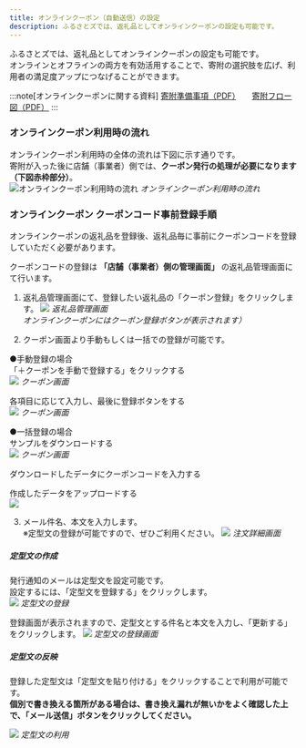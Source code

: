 ```yaml
---
title: オンラインクーポン（自動送信）の設定
description: ふるさとズでは、返礼品としてオンラインクーポンの設定も可能です。
---
```


ふるさとズでは、返礼品としてオンラインクーポンの設定も可能です。  
オンラインとオフラインの両方を有効活用することで、寄附の選択肢を広げ、利用者の満足度アップにつなげることができます。  


:::note[オンラインクーポンに関する資料]
[寄附準備事項（PDF）](../../../pdf/online-coupon_settings.pdf)　　[寄附フロー図（PDF）](../../../pdf/online-coupon_flow.pdf) 
:::



### オンラインクーポン利用時の流れ
オンラインクーポン利用時の全体の流れは下図に示す通りです。  
寄附が入った後に店舗（事業者）側では、**クーポン発行の処理が必要になります（下図赤枠部分）**。  
![オンラインクーポン利用時の流れ](../../../assets/images/lg_onlinecoupon_02.png)
*オンラインクーポン利用時の流れ*

### オンラインクーポン クーポンコード事前登録手順
オンラインクーポンの返礼品を登録後、返礼品毎に事前にクーポンコードを登録していただく必要があります。  

クーポンコードの登録は **「店舗（事業者）側の管理画面」** の返礼品管理画面にて行います。  

1. 返礼品管理画面にて、登録したい返礼品の「クーポン登録」をクリックします。
![](../../../assets/images/shop_online-coupon-auto-01.png)
*返礼品管理画面*  
*オンラインクーポンにはクーポン登録ボタンが表示されます）*   

2. クーポン画面より手動もしくは一括での登録が可能です。  

●手動登録の場合  
「＋クーポンを手動で登録する」をクリックする  
![](../../../assets/images/shop_online-coupon-auto-02.png)
*クーポン画面*

各項目に応じて入力し、最後に登録ボタンをする  
![](../../../assets/images/shop_online-coupon-auto-03.png)
*クーポン画面*

●一括登録の場合  
サンプルをダウンロードする   
![](../../../assets/images/shop_online-coupon-auto-04.png)
*クーポン画面*

ダウンロードしたデータにクーポンコードを入力する  

作成したデータをアップロードする  
![](../../../assets/images/shop_online-coupon-auto-05.png)


3. メール件名、本文を入力します。  
※定型文の登録が可能ですので、ぜひご利用ください。
![](../../../assets/images/lg_onlinecoupon_09.png)
*注文詳細画面*

##### 定型文の作成
発行通知のメールは定型文を設定可能です。  
設定するには、「定型文を登録する」をクリックします。  
![](../../../assets/images/lg_onlinecoupon_05.png)
*定型文の登録*

登録画面が表示されますので、定型文とする件名と本文を入力し、「更新する」をクリックします。
![](../../../assets/images/lg_onlinecoupon_06.png)
*定型文の登録画面*


##### 定型文の反映
登録した定型文は「定型文を貼り付ける」をクリックすることで利用が可能です。  
**個別で書き換える箇所がある場合は、書き換え漏れが無いかをよく確認した上で、「メール送信」ボタンをクリックしてください。**

![](../../../assets/images/lg_onlinecoupon_07.png)
*定型文の利用*




